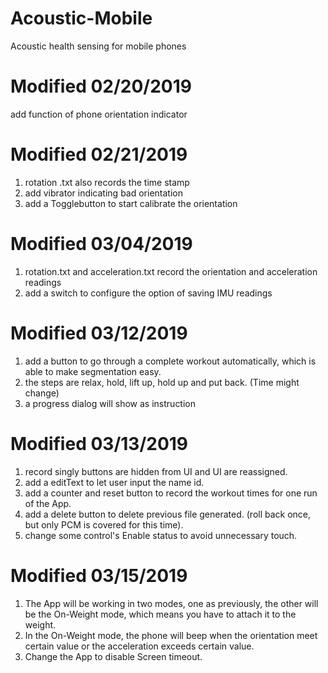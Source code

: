 # Acoustic-Mobile
Acoustic health sensing for mobile phones

# Modified 02/20/2019
add function of phone orientation indicator

# Modified 02/21/2019
1) rotation .txt also records the time stamp 
2) add vibrator indicating bad orientation
3) add a Togglebutton to start calibrate the orientation

# Modified 03/04/2019
1) rotation.txt and acceleration.txt record the orientation and acceleration readings
2) add a switch to configure the option of saving IMU readings

# Modified 03/12/2019
1) add a button to go through a complete workout automatically, which is able to make segmentation easy.
2) the steps are relax, hold, lift up, hold up and put back. (Time might change)
3) a progress dialog will show as instruction

# Modified 03/13/2019
1) record singly buttons are hidden from UI and UI are reassigned.
2) add a editText to let user input the name id.
3) add a counter and reset button to record the workout times for one run of the App.
4) add a delete button to delete previous file generated. (roll back once, but only PCM is covered for this time).
5) change some control's Enable status to avoid unnecessary touch.

# Modified 03/15/2019
1) The App will be working in two modes, one as previously, the other will be the On-Weight mode, which means you have 
to attach it to the weight.
2) In the On-Weight mode, the phone will beep when the orientation meet certain value or the acceleration exceeds certain value.
3) Change the App to disable Screen timeout.